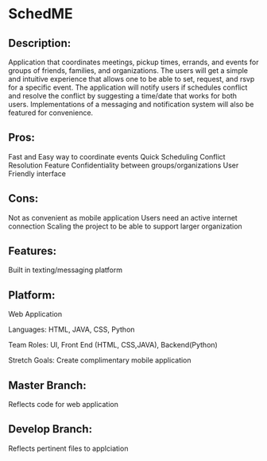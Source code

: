 # SchedME 
 
## Description:  
Application that coordinates meetings, pickup times, errands, and events for groups of friends, families, and organizations. The users will get a simple and intuitive experience that allows one to be able to set, request, and rsvp for a specific event. The application will notify users if schedules conflict and resolve the conflict by suggesting a time/date that works for both users. Implementations of a messaging and notification system will also be featured for convenience.  
 
## Pros: 
Fast and Easy way to coordinate events 
Quick Scheduling Conflict Resolution Feature 
Confidentiality between groups/organizations 
User Friendly interface 
 
## Cons: 
Not as convenient as mobile application 
Users need an active internet connection 
Scaling the project to be able to support larger organization 
 
## Features: 
Built in texting/messaging platform 
 
## Platform: 
Web Application  
 
Languages: HTML, JAVA, CSS, Python 
 
Team Roles: UI, Front End (HTML, CSS,JAVA), Backend(Python) 
 
Stretch Goals: 
Create complimentary mobile application 

## Master Branch:
Reflects code for web application

## Develop Branch:
Reflects pertinent files to applciation
